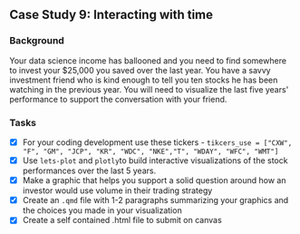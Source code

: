 ## Case Study 9: Interacting with time

### Background

Your data science income has ballooned and you need to find somewhere to invest your $25,000 you saved over the last year. You have a savvy investment friend who is kind enough to tell you ten stocks he has been watching in the previous year. You will need to visualize the last five years' performance to support the conversation with your friend.

### Tasks

- [x] For your coding development use these tickers - `tikcers_use = ["CXW", "F", "GM", "JCP", "KR", "WDC", "NKE","T", "WDAY", "WFC", "WMT"]`
- [x] Use `lets-plot` and `plotly`to build interactive visualizations of the stock performances over the last 5 years.
- [x] Make a graphic that helps you support a solid question around how an investor would use volume in their trading strategy
- [x] Create an `.qmd` file with 1-2 paragraphs summarizing your graphics and the choices you made in your visualization
- [x] Create a self contained .html file to submit on canvas
